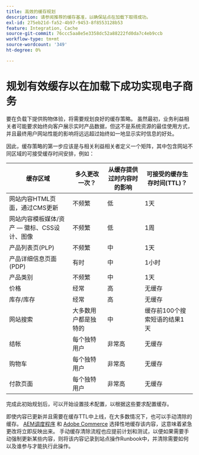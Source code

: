 ```yaml
---
title: 高效的缓存规划
description: 请参阅推荐的缓存基准，以确保站点在加载下取得成功。
exl-id: 275eb21d-fa52-4b97-9453-8f8553128b53
feature: Integration, Cache
source-git-commit: 76ccc5aa8e5e3358dc52a88222fd0da7c4eb9ccb
workflow-type: tm+mt
source-wordcount: '349'
ht-degree: 0%

---
```


# 规划有效缓存以在加载下成功实现电子商务

要在负载下提供购物体验，将需要规划良好的缓存策略。 虽然最初，业务利益相关者可能要求始终向客户展示实时产品数据，但这不是系统资源的最佳使用方式，并且最终用户网站性能的影响将远远超过始终如一地显示实时信息的好处。

因此，缓存策略的第一步应该是与相关利益相关者定义一个矩阵，其中包含网站不同区域的可接受缓存时间安排，例如：

| 缓存区域 | 多久更改一次？ | 从缓存提供过时内容时的影响 | 可接受的缓存生存时间(TTL)？ |
|---------------------------------------------------------------|--------------------|-------------------------------------------|-----------------------------------------------------|
| 网站内容HTML页面，通过CMS更新 | 不频繁 | 低 | 1天 |
| 网站内容模板媒体/资产 — 徽标、CSS设计、图像 | 不频繁 | 低 | 1周 |
| 产品列表页(PLP) | 不频繁 | 中 | 1天 |
| 产品详细信息页面(PDP) | 有时 | 中 | 1小时 |
| 产品类别 | 不频繁 | 中 | 1天 |
| 价格 | 经常 | 高 | 无缓存 |
| 库存/库存 | 经常 | 高 | 无缓存 |
| 网站搜索 | 大多数用户都是独特的 | 中 | 缓存前100个搜索短语的结果1天 |
| 结帐 | 每个独特用户 | 非常高 | 无缓存 |
| 购物车 | 每个独特用户 | 非常高 | 无缓存 |
| 付款页面 | 每个独特用户 | 非常高 | 无缓存 |

完成此初始规划后，可以开始设置技术配置，以根据这些要求配置缓存。

即使内容已更新并且需要在缓存TTL中上线，在大多数情况下，也可以手动清除的缓存。 [AEM调度程序](https://experienceleague.adobe.com/docs/experience-manager-dispatcher/using/configuring/page-invalidate.html?lang=en) 和 [Adobe Commerce](../configuration//cli/manage-cache.md#clean-and-flush-cache-types) 选择性地缓存该内容，这意味着紧急更改将立即反映出来。 手动缓存清除流程也应提前计划和测试，以便如果需要手动强制更新某些内容，则将该内容记录到站点操作Runbook中，并清除需要如何以及谁参与才能执行此操作。
